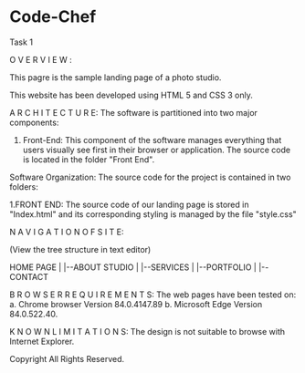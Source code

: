 # Code-Chef
 Task 1



O V E R V I E W :

This pagre is the sample landing page of a photo studio.

This website has been developed using HTML 5 and CSS 3 only.

A R C H I T E C T U R E:
The software is partitioned into two major components:
1. Front-End:
   This component of the software manages everything that users visually see first in their browser or application. The source code is located in the folder "Front End".

Software Organization:
The source code for the project is contained in two folders:

1.FRONT END:
  The source code of our landing page is stored in "Index.html" and its corresponding styling is managed by the file "style.css" 

N A V I G A T I O N  O F   S I T E:

(View the tree structure in text editor) 

 HOME PAGE
 | 
 |--ABOUT STUDIO 
 |
 |--SERVICES 
 |
 |--PORTFOLIO 
 |
 |--CONTACT 
  

B R O W S E R  R E Q U I R E M E N T S:
The web pages have been tested on:
a. Chrome browser Version 84.0.4147.89
b. Microsoft Edge Version 84.0.522.40.

K N O W N  L I M I T A T I O N S:
The design is not suitable to browse with Internet Explorer.

Copyright
All Rights Reserved.

